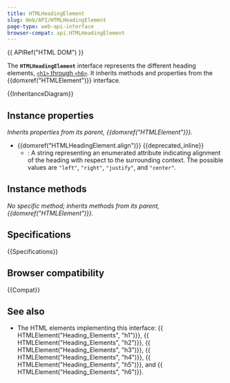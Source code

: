 ```yaml
---
title: HTMLHeadingElement
slug: Web/API/HTMLHeadingElement
page-type: web-api-interface
browser-compat: api.HTMLHeadingElement
---
```


{{ APIRef("HTML DOM") }}

The **`HTMLHeadingElement`** interface represents the different heading elements, [`<h1>` through `<h6>`](/en-US/docs/Web/HTML/Element/Heading_Elements). It inherits methods and properties from the {{domxref("HTMLElement")}} interface.

{{InheritanceDiagram}}

## Instance properties

_Inherits properties from its parent, {{domxref("HTMLElement")}}._

- {{domxref("HTMLHeadingElement.align")}} {{deprecated_inline}}
  - : A string representing an enumerated attribute indicating alignment of the heading with respect to the surrounding context. The possible values are `"left"`, `"right"`, `"justify"`, and `"center"`.

## Instance methods

_No specific method; inherits methods from its parent, {{domxref("HTMLElement")}}._

## Specifications

{{Specifications}}

## Browser compatibility

{{Compat}}

## See also

- The HTML elements implementing this interface: {{ HTMLElement("Heading_Elements", "h1")}}, {{ HTMLElement("Heading_Elements", "h2")}}, {{ HTMLElement("Heading_Elements", "h3")}}, {{ HTMLElement("Heading_Elements", "h4")}}, {{ HTMLElement("Heading_Elements", "h5")}}, and {{ HTMLElement("Heading_Elements", "h6")}}.
